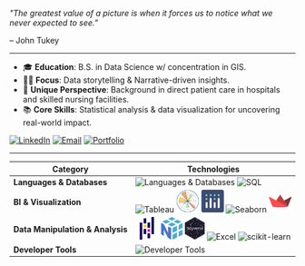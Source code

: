 _"The greatest value of a picture is when it forces us to notice what we never expected to see."_

– John Tukey

---

- 🎓 **Education**: B.S. in Data Science w/ concentration in GIS.
- 🧘‍♀️ **Focus**: Data storytelling & Narrative-driven insights.
- 🔎 **Unique Perspective**: Background in direct patient care in hospitals and skilled nursing facilities.
- 📚 **Core Skills**: Statistical analysis & data visualization for uncovering real-world impact.

[![LinkedIn](https://img.shields.io/badge/LinkedIn-0284c7?style=for-the-badge&logo=linkedin&logoColor=white)](https://www.linkedin.com/in/aaliyah-harper/)
[![Email](https://img.shields.io/badge/Email-585191?style=for-the-badge&logo=protonmail&logoColor=white)](mailto:aaliyah@aileks.dev)
[![Portfolio](https://img.shields.io/badge/Portfolio-4338ca?style=for-the-badge&logo=googlechrome&logoColor=white)](https://aileks.dev/)

---

| Category | Technologies |
| - | - |
| **Languages & Databases** | <img src="https://skillicons.dev/icons?i=py,r,postgresql,sqlite" height="40" alt="Languages & Databases" /> <img src="https://img.icons8.com/?size=100&id=J6KcaRLsTgpZ&format=png&color=000000" height="44" alt="SQL" /> |
| **BI & Visualization** | <img src="https://img.icons8.com/?size=100&id=9Kvi1p1F0tUo&format=png&color=000000" height="40" alt="Tableau" /> <img src="https://raw.githubusercontent.com/devicons/devicon/54cfe13ac10eaa1ef817a343ab0a9437eb3c2e08/icons/matplotlib/matplotlib-original.svg" height="40" alt="matplotlib" /> <img src="https://raw.githubusercontent.com/devicons/devicon/54cfe13ac10eaa1ef817a343ab0a9437eb3c2e08/icons/plotly/plotly-original.svg" height="40" alt="Plotly" /> <img src="https://seaborn.pydata.org/_images/logo-mark-lightbg.svg" height="40" alt="Seaborn" /> <img src="https://raw.githubusercontent.com/devicons/devicon/54cfe13ac10eaa1ef817a343ab0a9437eb3c2e08/icons/streamlit/streamlit-original.svg" height="40" alt="Streamlit" /> |
| **Data Manipulation & Analysis** | <img src="https://raw.githubusercontent.com/devicons/devicon/54cfe13ac10eaa1ef817a343ab0a9437eb3c2e08/icons/pandas/pandas-original.svg" height="40" alt="Pandas" /> <img src="https://raw.githubusercontent.com/devicons/devicon/54cfe13ac10eaa1ef817a343ab0a9437eb3c2e08/icons/numpy/numpy-original.svg" height="40" alt="Numpy" /> <img src="https://raw.githubusercontent.com/rstudio/hex-stickers/main/SVG/tidyverse.svg" height="40" alt="Tidyverse" /> <img src="https://img.icons8.com/?size=100&id=117561&format=png&color=000000" height="44" alt="Excel" /> <img src="https://skillicons.dev/icons?i=sklearn" alt="scikit-learn" /> |
| **Developer Tools** | <img src="https://skillicons.dev/icons?i=anaconda,git,github,vscode,bash" height="40" alt="Developer Tools" /> |
